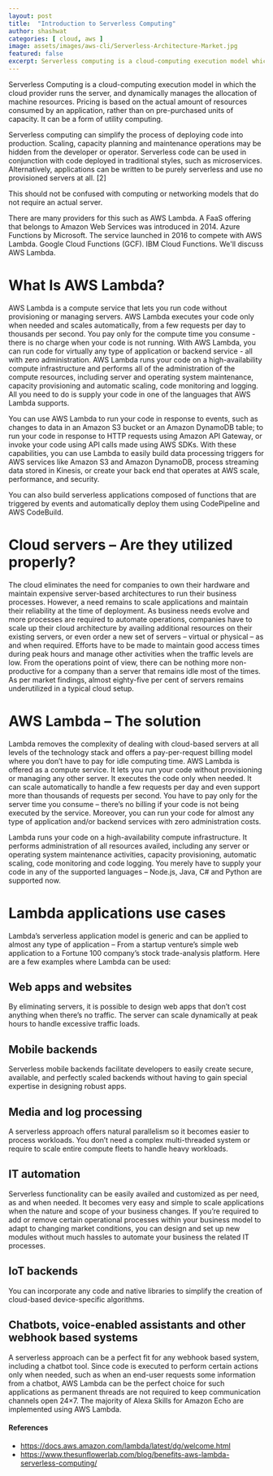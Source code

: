 ```yaml
---
layout: post
title:  "Introduction to Serverless Computing"
author: shashwat
categories: [ cloud, aws ]
image: assets/images/aws-cli/Serverless-Architecture-Market.jpg
featured: false
excerpt: Serverless computing is a cloud-computing execution model which runs the server, and dynamically manages the allocation of machine resources.
---
```

<!-- Add post written in markdown or html below -->
Serverless Computing is a cloud-computing execution model in which the cloud provider runs the server, and dynamically manages the allocation of machine resources. Pricing is based on the actual amount of resources consumed by an application, rather than on pre-purchased units of capacity. It can be a form of utility computing.

Serverless computing can simplify the process of deploying code into production. Scaling, capacity planning and maintenance operations may be hidden from the developer or operator. Serverless code can be used in conjunction with code deployed in traditional styles, such as microservices. Alternatively, applications can be written to be purely serverless and use no provisioned servers at all. [2]

This should not be confused with computing or networking models that do not require an actual server.

There are many providers for this such as AWS Lambda. A FaaS offering that belongs to Amazon Web Services was introduced in 2014. Azure Functions by Microsoft. The service launched in 2016 to compete with AWS Lambda. Google Cloud Functions (GCF). IBM Cloud Functions. We'll discuss AWS Lambda.


# What Is AWS Lambda?
AWS Lambda is a compute service that lets you run code without provisioning or managing servers. AWS Lambda executes your code only when needed and scales automatically, from a few requests per day to thousands per second. You pay only for the compute time you consume - there is no charge when your code is not running. With AWS Lambda, you can run code for virtually any type of application or backend service - all with zero administration. AWS Lambda runs your code on a high-availability compute infrastructure and performs all of the administration of the compute resources, including server and operating system maintenance, capacity provisioning and automatic scaling, code monitoring and logging. All you need to do is supply your code in one of the languages that AWS Lambda supports.

You can use AWS Lambda to run your code in response to events, such as changes to data in an Amazon S3 bucket or an Amazon DynamoDB table; to run your code in response to HTTP requests using Amazon API Gateway, or invoke your code using API calls made using AWS SDKs. With these capabilities, you can use Lambda to easily build data processing triggers for AWS services like Amazon S3 and Amazon DynamoDB, process streaming data stored in Kinesis, or create your back end that operates at AWS scale, performance, and security.

You can also build serverless applications composed of functions that are triggered by events and automatically deploy them using CodePipeline and AWS CodeBuild.


# Cloud servers – Are they utilized properly?
The cloud eliminates the need for companies to own their hardware and maintain expensive server-based architectures to run their business processes. However, a need remains to scale applications and maintain their reliability at the time of deployment. As business needs evolve and more processes are required to automate operations, companies have to scale up their cloud architecture by availing additional resources on their existing servers, or even order a new set of servers – virtual or physical – as and when required. Efforts have to be made to maintain good access times during peak hours and manage other activities when the traffic levels are low. From the operations point of view, there can be nothing more non-productive for a company than a server that remains idle most of the times. As per market findings, almost eighty-five per cent of servers remains underutilized in a typical cloud setup.


# AWS Lambda – The solution
Lambda removes the complexity of dealing with cloud-based servers at all levels of the technology stack and offers a pay-per-request billing model where you don’t have to pay for idle computing time. AWS Lambda is offered as a compute service. It lets you run your code without provisioning or managing any other server. It executes the code only when needed. It can scale automatically to handle a few requests per day and even support more than thousands of requests per second. You have to pay only for the server time you consume – there’s no billing if your code is not being executed by the service. Moreover, you can run your code for almost any type of application and/or backend services with zero administration costs.

Lambda runs your code on a high-availability compute infrastructure.
It performs administration of all resources availed, including any server or operating system maintenance activities, capacity provisioning, automatic scaling, code monitoring and code logging.
You merely have to supply your code in any of the supported languages – Node.js, Java, C# and Python are supported now.



# Lambda applications use cases
Lambda’s serverless application model is generic and can be applied to almost any type of application – From a startup venture’s simple web application to a Fortune 100 company’s stock trade-analysis platform. Here are a few examples where Lambda can be used:

## Web apps and websites
By eliminating servers, it is possible to design web apps that don’t cost anything when there’s no traffic. The server can scale dynamically at peak hours to handle excessive traffic loads.

## Mobile backends
Serverless mobile backends facilitate developers to easily create secure, available, and perfectly scaled backends without having to gain special expertise in designing robust apps.

## Media and log processing
A serverless approach offers natural parallelism so it becomes easier to process workloads. You don’t need a complex multi-threaded system or require to scale entire compute fleets to handle heavy workloads.

## IT automation
Serverless functionality can be easily availed and customized as per need, as and when needed. It becomes very easy and simple to scale applications when the nature and scope of your business changes. If you’re required to add or remove certain operational processes within your business model to adapt to changing market conditions, you can design and set up new modules without much hassles to automate your business the related IT processes.

## IoT backends
You can incorporate any code and native libraries to simplify the creation of cloud-based device-specific algorithms.

## Chatbots, voice-enabled assistants and other webhook based systems
A serverless approach can be a perfect fit for any webhook based system, including a chatbot tool. Since code is executed to perform certain actions only when needed, such as when an end-user requests some information from a chatbot, AWS Lambda can be the perfect choice for such applications as permanent threads are not required to keep communication channels open 24×7. The majority of Alexa Skills for Amazon Echo are implemented using AWS Lambda.


#### References
- <https://docs.aws.amazon.com/lambda/latest/dg/welcome.html>
- <https://www.thesunflowerlab.com/blog/benefits-aws-lambda-serverless-computing/>
